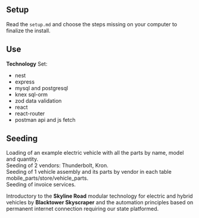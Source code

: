 ## Setup

Read the `setup.md` and choose the steps missing on your computer to finalize the install.  

## Use

__Technology__ Set:  
- nest  
- express  
- mysql and postgresql  
- knex sql-orm  
- zod data validation  
- react  
- react-router  
- postman api and js fetch  

## Seeding

Loading of an example electric vehicle with all the parts by name, model and quantity.  
Seeding of 2 vendors: Thunderbolt, Kron.  
Seeding of 1 vehicle assembly and its parts by vendor in each table mobile_parts/store/vehicle_parts.  
Seeding of invoice services.  

Introductory to the __Skyline Road__ modular technology for electric and hybrid vehicles by __Blacktower Skyscraper__ and the automation principles based on permanent internet connection requiring our state platformed.  
